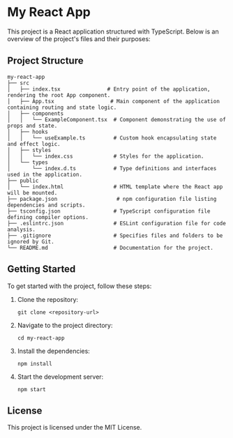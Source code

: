 # My React App

This project is a React application structured with TypeScript. Below is an overview of the project's files and their purposes:

## Project Structure

```
my-react-app
├── src
│   ├── index.tsx               # Entry point of the application, rendering the root App component.
│   ├── App.tsx                  # Main component of the application containing routing and state logic.
│   ├── components
│   │   └── ExampleComponent.tsx  # Component demonstrating the use of props and state.
│   ├── hooks
│   │   └── useExample.ts         # Custom hook encapsulating state and effect logic.
│   ├── styles
│   │   └── index.css             # Styles for the application.
│   └── types
│       └── index.d.ts            # Type definitions and interfaces used in the application.
├── public
│   └── index.html                # HTML template where the React app will be mounted.
├── package.json                   # npm configuration file listing dependencies and scripts.
├── tsconfig.json                 # TypeScript configuration file defining compiler options.
├── .eslintrc.json                # ESLint configuration file for code analysis.
├── .gitignore                    # Specifies files and folders to be ignored by Git.
└── README.md                     # Documentation for the project.
```

## Getting Started

To get started with the project, follow these steps:

1. Clone the repository:
   ```
   git clone <repository-url>
   ```

2. Navigate to the project directory:
   ```
   cd my-react-app
   ```

3. Install the dependencies:
   ```
   npm install
   ```

4. Start the development server:
   ```
   npm start
   ```

## License

This project is licensed under the MIT License.